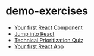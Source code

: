 # demo-exercises
  - [Your first React Component](https://github.com/Gufsky1/demo-exercises/blob/master/your-first-react-component.md)
  - [Jump into React](https://github.com/Gufsky1/demo-exercises/blob/master/jump-into-react.pdf)
  - [Technical Prioritization Quiz](https://github.com/Gufsky1/demo-exercises/blob/master/technical-prioritization-quiz.md)
  - [Your first React App](https://github.com/Gufsky1/demo-exercises/blob/master/your-first-react-app.md)

